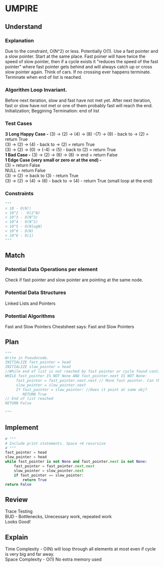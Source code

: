 
# UMPIRE  
## Understand  

### Explanation  
Due to the constraint, O(N^2) or less. Potentially O(1). Use a fast pointer and a slow pointer. Start at the same place. Fast poiner will have twice the speed of slow pointer, then if a cycle exists it "reduces the speed of the fast pointer" where fast pointer gets behind and will always catch up or cross slow pointer again. Think of cars. If no crossing ever happens terminate. Terminate when end of list is reached.

### Algorithm Loop Invariant.  
Before next iteration, slow and fast have not met yet. After next iteration, fast or slow have not met or one of them probably fast will reach the end.
Initialization; Beggining
Termination: end of list

### Test Cases

**3 Long Happy Case -**
(3) -> (2) -> (4) -> (8) -(7) -> (9) - back to -> (2) = return True  
(3) -> (2) -> (4) - back to -> (2) = return True  
(3) -> (2) -> (0) -> (-4) -> (5) - back to (2) = return True  
**1 Bad Case -**
(3) -> (2) -> (6) -> (8) -> end = return False  
**1 Edge Case (very small or zero or at the end) -**   
(3) = return False  
NULL = return False  
(3) -> (2) -> back to (3) - return True  
(3) -> (2) -> (4) -> (6) - back to -> (4) - return True (small loop at the end) 

### Constraints
```python
"""
< 10 - O(N!)
< 10^2 -  O(2^N)
< 10^3 - O(N^3)
< 10^4 - O(N^2)
< 10^5 - O(NlogN)
< 10^6 - O(N)
> 10^6 - O(1)
"""
```

## Match
### Potential Data Operations per element
Check if fast pointer and slow pointer are pointing at the same node.

### Potential Data Structures
Linked Lists and Pointers
### Potential Algorithms
Fast and Slow Pointers
Cheatsheet says: Fast and Slow Pointers

## Plan
```python
"""
Write in Pseudocode.
INITIALIZE fast_pointer = head
INITIALIZE slow_pointer = head
//While end of list is not reached by fast pointer or cycle found continue looping
WHILE fast_pointer IS NOT None AND fast_pointer.next IS NOT None:
     fast_pointer = fast_pointer.next.next // Move fast pointer. Can through NULL error if .next is null
     slow_pointer = slow_pointer.next
     If fast_pointer = slow_pointer: //Does it point at same obj?
        RETURN True
// End of list reached
RETURN False
    
"""
```

## Implement
```python
# """
# Include print statements. Space +4 recursive
# """
fast_pointer = head
slow_pointer = head
while fast_pointer is not None and fast_pointer.next is not None:
    fast_pointer = fast_pointer.next.next
    slow_pointer = slow_pointer.next
    if fast_pointer == slow_pointer:
        return True
return False
```

## Review
Trace Testing  
BUD - Bottlenecks, Unecessary work, repeated work  
Looks Good!  

## Explain

Time Complexity - O(N) will loop through all elements at most even if cycle is very big and far away.  
Space Complexity - O(1) No extra memory used


